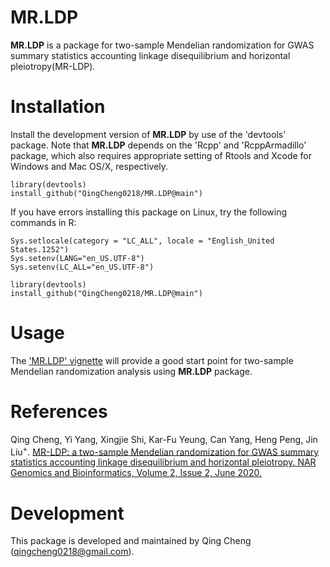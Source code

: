MR.LDP
=======

**MR.LDP** is a package for two-sample Mendelian randomization for GWAS summary statistics accounting linkage disequilibrium and horizontal pleiotropy(MR-LDP).

Installation
============
Install the development version of **MR.LDP** by use of the 'devtools' package. Note that **MR.LDP** depends on the 'Rcpp' and 'RcppArmadillo' package, which also requires appropriate setting of Rtools and Xcode for Windows and Mac OS/X, respectively.
```
library(devtools)
install_github("QingCheng0218/MR.LDP@main")
```

If you have errors installing this package on Linux, try the following commands in R:
```
Sys.setlocale(category = "LC_ALL", locale = "English_United States.1252") 
Sys.setenv(LANG="en_US.UTF-8")
Sys.setenv(LC_ALL="en_US.UTF-8")

library(devtools)
install_github("QingCheng0218/MR.LDP@main")
```

Usage
=========
The ['MR.LDP' vignette](https://github.com/QingCheng0218/MR.LDP/blob/master/vignettes/MRLDP.pdf) will provide a good start point for two-sample Mendelian randomization analysis using **MR.LDP** package. 

References
==========
Qing Cheng, Yi Yang, Xingjie Shi, Kar-Fu Yeung, Can Yang, Heng Peng, Jin Liu<sup>+</sup>. [MR-LDP: a two-sample Mendelian randomization for GWAS summary statistics accounting linkage disequilibrium and horizontal pleiotropy. NAR Genomics and Bioinformatics, Volume 2, Issue 2, June 2020.](https://academic.oup.com/nargab/article/2/2/lqaa028/5828855?login=true)

Development
===========

This package is developed and maintained by Qing Cheng (qingcheng0218@gmail.com).
 
